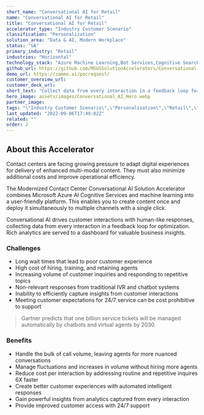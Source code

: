 ```yaml
---
short_name: "Conversational AI for Retail"
name: "Conversational AI for Retail"
title: "Conversational AI for Retail"
accelerator_type: "Industry Customer Scenario"
classification: "Personalization"
solution_area: "Data & AI, Modern Workplace"
status: "GA"
primary_industry: "Retail"
industries: "Horizontal"
technology_stack: "Azure Machine Learning,Bot Services,Cognitive Search,Cognitive Services"
github_url: https://github.com/MSUSSolutionAccelerators/Conversational-AI-Solution-Accelerator
demo_url: https://zammo.ai/pocrequest/
customer_overview_url: 
customer_deck_url: 
short_text: "Collect data from every interaction in a feedback loop for optimization"
hero_image: assets/images/Conversational_AI_Hero.webp
partner_image: 
tags: "\"Industry Customer Scenario\",\"Personalization\",\"Retail\",\"Horizontal\",\"Azure Machine Learning\",\"Bot Services\",\"Cognitive Search\",\"Cognitive Services\",\"Data & AI\",\" Modern Workplace\",\"GA\""
last_updated: "2022-09-06T17:49:02Z"
related: ""
order: 2
---
```

## About this Accelerator

Contact centers are facing growing pressure to adapt digital experiences for delivery of enhanced multi-modal content. They must also minimize additional costs and improve operational efficiency.

The Modernized Contact Center Conversational AI Solution Accelerator combines Microsoft Azure AI Cognitive Services and machine learning into a user-friendly platform. This enables you to create content once and deploy it simultaneously to multiple channels with a single click.

Conversational AI drives customer interactions with human-like responses, collecting data from every interaction in a feedback loop for optimization. Rich analytics are served to a dashboard for valuable business insights.

### Challenges

* Long wait times that lead to poor customer experience
* High cost of hiring, training, and retaining agents
* Increasing volume of customer inquiries and responding to repetitive topics
* Non-relevant responses from traditional IVR and chatbot systems
* Inability to efficiently capture insights from customer interactions
* Meeting customer expectations for 24/7 service can be cost prohibitive to support

> Gartner predicts that one billion service tickets will be managed automatically by chatbots and virtual agents by 2030.

### Benefits

* Handle the bulk of call volume, leaving agents for more nuanced conversations
* Manage fluctuations and increases in  volume without hiring more agents
* Reduce cost per interaction by addressing routine and repetitive inquires 6X faster
* Create better customer experiences with automated intelligent responses
* Gain powerful insights from analytics captured from every interaction
* Provide improved customer access with 24/7 support
